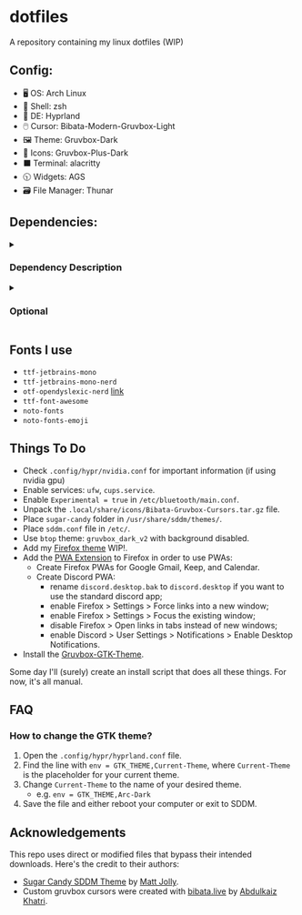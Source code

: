 # dotfiles
A repository containing my linux dotfiles (WIP)


## Config:
- 🖥️ OS: Arch Linux
- 🐚 Shell: zsh
- 🎨 DE: Hyprland
- 🖱️ Cursor: Bibata-Modern-Gruvbox-Light
- 🖼️ Theme: Gruvbox-Dark
- 📁 Icons: Gruvbox-Plus-Dark
- ⬛ Terminal: alacritty
- 🕥 Widgets: AGS
- 🗃️ File Manager: Thunar


## Dependencies:

<details>
  <summary><h3>Dependency Description</h3></summary>

  These apps are required by the config
  
#### Window Management
- `hyprland` - window manager
- `hyprcursor` - cursor for Hyprland
- `hyprlock` - lock screen for Hyprland
- `hypridle` - idle state manager for Hyprland
- `hyprpicker` - color picker for Hyprland

#### Terminal & Shell
- `alacritty` - terminal
  - `alacritty-themes` - terminal theme
- `zsh` - shell
  - `oh-my-zsh` - zsh tool
  - `powerlevel10k` - zsh theme

#### Text Editors & IDEs
- `gnome-text-editor` - simple text editor
- `neovim` - in-terminal text editor
- `visual-studio-code-bin` - main code editor

#### File Management
- `thunar` - file explorer
  - `thunar-archive-plugin` - archive plugin for Thunar
  - `thunar-volman` - removable devices control plugin for Thunar
  - `thunar-vcs-plugin` - GIT actions plugin for Thunar
  - `thunar-media-tags-plugin` - detailed information about media files for Thunar
  - `gvfs` - sidebar addon for Thunar
  - `tumbler` - thumbnail generator for Thunar
    - `ffmpegthumbnailer` - video addon for Tumbler
    - `libgsf` - open document extension addon for Tumbler
    - `raw-thumbnailer` - raw file addon for Tumbler
- `ranger` - backup file manager
  - `dragon-drop` - addon for ranger
- `file-roller` - archive tool

#### System Tools & Utilities
- `ufw` - firewall
- `timeshift` - system backup manager
- `lxsession-gtk3` - authentication agent for polkit
- `xorg-xhost` - server access control (needed for gparted)
- `baobab` - disk visualization
- `gparted` - disk management

#### Networking & Bluetooth
- `bluez` - bluetooth
- `bluez-utils` - bluetooth
- `blueman` - bluetooth GUI

#### Audio Management
- `pipewire-pulse` - for pavucontrol
- `pavucontrol` - sound control
- `pamixer` - terminal sound control

#### Printing
- `cups` - printing system
- `gutenprint` - printing tool
- `ghostscript` - printing requirement
- `hplip` - HP printer drivers (optional)
- `foomatic-db-gutenprint-ppds` - drivers for printing

#### GUI Customization & Themes
- `aylurs-gtk-shell` - widgets + bar / status bar and widgets (WIP)
- `nwg-look` - gtk theme editor
- `dconf-editor` - theme editor
- `gruvbox-plus-icon-theme-git` - main icons
- `papirus-icon-theme` - backup icons
- `qt5-graphicaleffects` - sddm theme
- `qt5-quickcontrols2` - sddm theme
- `qt5-svg` - sddm theme

#### Media & Graphics
- `vlc` - media player
- `inkscape` - SVG editor
- `gthumb` - image viewer/editor
- `swappy` - draw on screenshots
- `pinta` - paint-like image editor

#### Bluetooth
- `gnome-bluetooth-3.0` - AGS dependency

#### System Enhancements
- `btop` - task manager
- `piper` - mouse control / mouse config tool
- `wtype` - keyboard simulator
- `brightnessctl` - brightness control

#### Screenshotting & Clipboarding
- `grimblast-git` - screenshotting
- `cliphist` - clipboard plugin for rofi
- `dragon-drop` - addon for ranger

#### Rofi Plugins
- `rofi-calc-git` - calc plugin for rofi
- `rofi-emoji-git` - emoji plugin for rofi

#### Web
- `firefox-pwa` - progressive web apps (used with the [PWA Addon](https://addons.mozilla.org/en-US/firefox/addon/pwas-for-firefox/))

#### Miscellaneous
- `jq` - jquery
- `socat` - reading sockets
</details>

<details>
  <summary><h3>Optional</h3></summary>
  
  These apps are not required anywhere in the config.

  - WIP
</details>

## Fonts I use
- `ttf-jetbrains-mono`
- `ttf-jetbrains-mono-nerd`
- `otf-opendyslexic-nerd` [link](https://opendyslexic.org/)
- `ttf-font-awesome`
- `noto-fonts`
- `noto-fonts-emoji`


## Things To Do
- Check `.config/hypr/nvidia.conf` for important information (if using nvidia gpu)
- Enable services: `ufw`, `cups.service`.
- Enable `Experimental = true` in `/etc/bluetooth/main.conf`.
- Unpack the `.local/share/icons/Bibata-Gruvbox-Cursors.tar.gz` file.
- Place `sugar-candy` folder in `/usr/share/sddm/themes/`.
- Place `sddm.conf` file in `/etc/`.
- Use `btop` theme: `gruvbox_dark_v2` with background disabled.
- Add my [Firefox theme]() WIP!.
- Add the [PWA Extension](https://unhook.app/) to Firefox in order to use PWAs:
  - Create Firefox PWAs for Google Gmail, Keep, and Calendar.
  - Create Discord PWA:
    - rename `discord.desktop.bak` to `discord.desktop` if you want to use the standard discord app;
    - enable Firefox > Settings > Force links into a new window;
    - enable Firefox > Settings > Focus the existing window;
    - disable Firefox > Open links in tabs instead of new windows;
    - enable Discord > User Settings > Notifications > Enable Desktop Notifications.
- Install the [Gruvbox-GTK-Theme](https://github.com/Fausto-Korpsvart/Gruvbox-GTK-Theme).

Some day I'll (surely) create an install script that does all these things. For now, it's all manual.


## FAQ

### How to change the GTK theme?
1. Open the `.config/hypr/hyprland.conf` file.
2. Find the line with `env = GTK_THEME,Current-Theme`, where `Current-Theme` is the placeholder for your current theme.
3. Change `Current-Theme` to the name of your desired theme.
    - e.g. `env = GTK_THEME,Arc-Dark`
4. Save the file and either reboot your computer or exit to SDDM.


## Acknowledgements
This repo uses direct or modified files that bypass their intended downloads. Here's the credit to their authors:
- [Sugar Candy SDDM Theme](https://github.com/Kangie/sddm-sugar-candy) by [Matt Jolly](https://github.com/Kangie/).
- Custom gruvbox cursors were created with [bibata.live](https://www.bibata.live/studio) by [Abdulkaiz Khatri](https://github.com/ful1e5).


